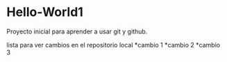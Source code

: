 ﻿# Hello-World1
Proyecto inicial para aprender a usar git y github.

 lista para ver cambios en el repositorio local
*cambio 1
*cambio 2 
*cambio 3
